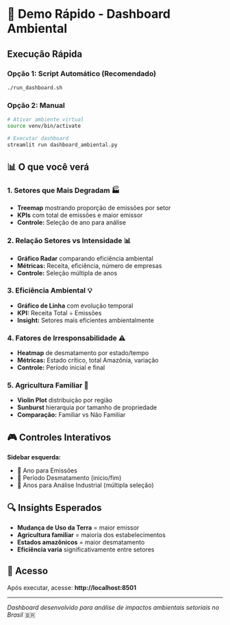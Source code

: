 # 🚀 Demo Rápido - Dashboard Ambiental

## Execução Rápida

### Opção 1: Script Automático (Recomendado)
```bash
./run_dashboard.sh
```

### Opção 2: Manual
```bash
# Ativar ambiente virtual
source venv/bin/activate

# Executar dashboard
streamlit run dashboard_ambiental.py
```

## 📊 O que você verá

### 1. Setores que Mais Degradam 🏭
- **Treemap** mostrando proporção de emissões por setor
- **KPIs** com total de emissões e maior emissor
- **Controle:** Seleção de ano para análise

### 2. Relação Setores vs Intensidade 📊
- **Gráfico Radar** comparando eficiência ambiental
- **Métricas:** Receita, eficiência, número de empresas
- **Controle:** Seleção múltipla de anos

### 3. Eficiência Ambiental 💡
- **Gráfico de Linha** com evolução temporal
- **KPI:** Receita Total ÷ Emissões
- **Insight:** Setores mais eficientes ambientalmente

### 4. Fatores de Irresponsabilidade ⚠️
- **Heatmap** de desmatamento por estado/tempo
- **Métricas:** Estado crítico, total Amazônia, variação
- **Controle:** Período inicial e final

### 5. Agricultura Familiar 🌱
- **Violin Plot** distribuição por região
- **Sunburst** hierarquia por tamanho de propriedade
- **Comparação:** Familiar vs Não Familiar

## 🎮 Controles Interativos

**Sidebar esquerda:**
- 📅 Ano para Emissões
- 📅 Período Desmatamento (início/fim)
- 📅 Anos para Análise Industrial (múltipla seleção)

## 🔍 Insights Esperados

- **Mudança de Uso da Terra** = maior emissor
- **Agricultura familiar** = maioria dos estabelecimentos
- **Estados amazônicos** = maior desmatamento
- **Eficiência varia** significativamente entre setores

## 📱 Acesso

Após executar, acesse: **http://localhost:8501**

---
*Dashboard desenvolvido para análise de impactos ambientais setoriais no Brasil* 🇧🇷 